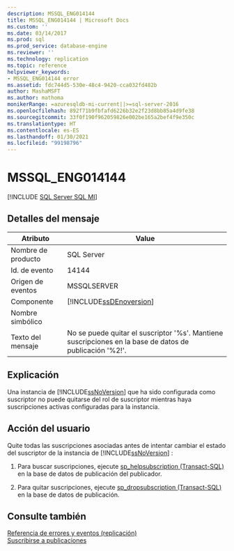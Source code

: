 ```yaml
---
description: MSSQL_ENG014144
title: MSSQL_ENG014144 | Microsoft Docs
ms.custom: ''
ms.date: 03/14/2017
ms.prod: sql
ms.prod_service: database-engine
ms.reviewer: ''
ms.technology: replication
ms.topic: reference
helpviewer_keywords:
- MSSQL_ENG014144 error
ms.assetid: fdc744d5-530e-48c4-9420-cca032fd482b
author: MashaMSFT
ms.author: mathoma
monikerRange: =azuresqldb-mi-current||>=sql-server-2016
ms.openlocfilehash: 892f71b9fbfafd6226b32e2f23d8bb85a4d9fe38
ms.sourcegitcommit: 33f0f190f962059826e002be165a2bef4f9e350c
ms.translationtype: HT
ms.contentlocale: es-ES
ms.lasthandoff: 01/30/2021
ms.locfileid: "99198796"
---
```

# <a name="mssql_eng014144"></a>MSSQL_ENG014144
[!INCLUDE [SQL Server SQL MI](../../includes/applies-to-version/sql-asdbmi.md)]
    
## <a name="message-details"></a>Detalles del mensaje  
  
|Atributo|Value|  
|-|-|  
|Nombre de producto|SQL Server|  
|Id. de evento|14144|  
|Origen de eventos|MSSQLSERVER|  
|Componente|[!INCLUDE[ssDEnoversion](../../includes/ssdenoversion-md.md)]|  
|Nombre simbólico||  
|Texto del mensaje|No se puede quitar el suscriptor '%s'. Mantiene suscripciones en la base de datos de publicación '%2!'.|  
  
## <a name="explanation"></a>Explicación  
 Una instancia de [!INCLUDE[ssNoVersion](../../includes/ssnoversion-md.md)] que ha sido configurada como suscriptor no puede quitarse del rol de suscriptor mientras haya suscripciones activas configuradas para la instancia.  
  
## <a name="user-action"></a>Acción del usuario  
 Quite todas las suscripciones asociadas antes de intentar cambiar el estado del suscriptor de la instancia de [!INCLUDE[ssNoVersion](../../includes/ssnoversion-md.md)] :  
  
1.  Para buscar suscripciones, ejecute [sp_helpsubscription &#40;Transact-SQL&#41;](../../relational-databases/system-stored-procedures/sp-helpsubscription-transact-sql.md) en la base de datos de publicación del publicador.  
  
2.  Para quitar suscripciones, ejecute [sp_dropsubscription &#40;Transact-SQL&#41;](../../relational-databases/system-stored-procedures/sp-dropsubscription-transact-sql.md) en la base de datos de publicación.  

## <a name="see-also"></a>Consulte también  
 [Referencia de errores y eventos &#40;replicación&#41;](../../relational-databases/replication/errors-and-events-reference-replication.md)   
 [Suscribirse a publicaciones](../../relational-databases/replication/subscribe-to-publications.md)  
  
  
